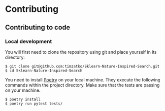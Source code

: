 # Contributing

## Contributing to code

### Local development

You will first need to clone the repository using git and place yourself in its directory:

```shell script
$ git clone git@github.com:timzatko/Sklearn-Nature-Inspired-Search.git
$ cd Sklearn-Nature-Inspired-Search
```

You need to install [Poetry](https://python-poetry.org/docs/#introduction) on your local machine. They execute the following commands within the project directory. Make sure that the tests are passing on your machine. 

```shell script
$ poetry install
$ poetry run pytest tests/
```
